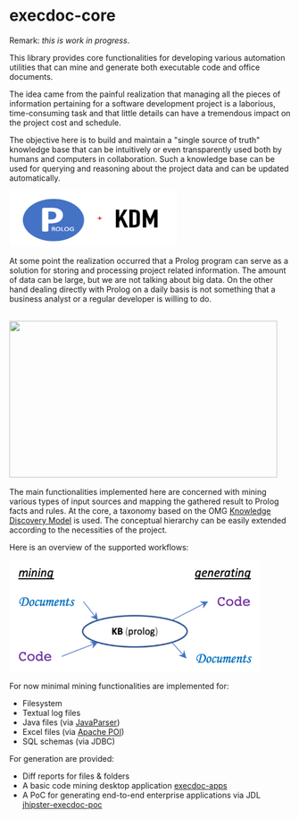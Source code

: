 # execdoc-core

Remark: *this is work in progress*.

This library provides core functionalities for developing various automation utilities 
that can mine and generate both executable code and office documents.

The idea came from the painful realization that managing all the pieces of information 
pertaining for a software development project is a laborious, time-consuming task and that
little details can have a tremendous impact on the project cost and schedule.

The objective here is to build and maintain a "single source of truth" knowledge base that 
can be intuitively or even transparently used both by humans and computers in collaboration.
Such a knowledge base can be used for querying and reasoning about the project data and can
be updated automatically.

<img src="https://raw.githubusercontent.com/codingspeedup/execdoc-core/main/src/test/resources/readme/prolog-kdm.png" width="300" height="100">

At some point the realization occurred that a Prolog program can serve as a solution for 
storing and processing project related information.
The amount of data can be large, but we are not talking about big data.
On the other hand dealing directly with Prolog on a daily basis is not something that a 
business analyst or a regular developer is willing to do.

<br/>

<img src="https://upload.wikimedia.org/wikipedia/commons/b/b8/ADM_KDM.png" width="480" height="280">

<br/>

The main functionalities implemented here are concerned with mining various types of
input sources and mapping the gathered result to Prolog facts and rules.
At the core, a taxonomy based on the
OMG [Knowledge Discovery Model](https://en.wikipedia.org/wiki/Knowledge_Discovery_Metamodel)
is used.
The conceptual hierarchy can be easily extended according to the necessities of the project.

Here is an overview of the supported workflows:

<img src="https://raw.githubusercontent.com/codingspeedup/execdoc-core/main/src/test/resources/readme/workflows.png" width="450" height="200">

For now minimal mining functionalities are implemented for:
- Filesystem
- Textual log files
- Java files (via [JavaParser](https://javaparser.org/))
- Excel files (via [Apache POI](https://poi.apache.org/))
- SQL schemas (via JDBC)

For generation are provided:
- Diff reports for files & folders
- A basic code mining desktop application [execdoc-apps](https://github.com/codingspeedup/execdoc-apps)
- A PoC for generating end-to-end enterprise applications via JDL [jhipster-execdoc-poc](https://github.com/codingspeedup/jhipster-execdoc-poc)




